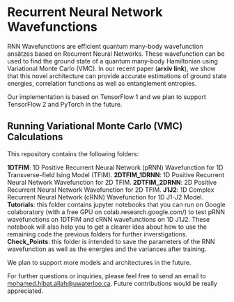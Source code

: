 # Recurrent Neural Network Wavefunctions

RNN Wavefunctions are efficient quantum many-body wavefunction ansätzes based on Recurrent Neural Networks. These wavefunction can be used to find the ground state of a quantum many-body Hamiltonian using Variational Monte Carlo (VMC). In our recent paper (**arxiv link**), we show that this novel architecture can provide accurate estimations of ground state energies, correlation functions as well as entanglement entropies.

Our implementation is based on TensorFlow 1 and we plan to support TensorFlow 2 and PyTorch in the future.

## Running Variational Monte Carlo (VMC) Calculations

This repository contains the following folders:

**1DTFIM**: 1D Positive Recurrent Neural Network (pRNN) Wavefunction for 1D Transverse-field Ising Model (TFIM).
**2DTFIM_1DRNN**: 1D Positive Recurrent Neural Network Wavefunction for 2D TFIM.
**2DTFIM_2DRNN**: 2D Positive Recurrent Neural Network Wavefunction for 2D TFIM.
**J1J2**: 1D Complex Recurrent Neural Network (cRNN) Wavefunction for 1D J1-J2 Model.
**Tutorials**: this folder contains jupyter notebooks that you can run on Google colaboratory (with a free GPU on colab.research.google.com/) to test pRNN wavefunctions on 1DTFIM and cRNN wavefunctions on 1D J1J2. These notebook will also help you to get a clearer idea about how to use the remaining code the previous folders for further inverstigations.
**Check_Points**: this folder is intended to save the parameters of the RNN wavefunction as well as the energies and the variances after training.

We plan to support more models and architectures in the future.

For further questions or inquiries, please feel free to send an email to mohamed.hibat.allah@uwaterloo.ca. Future contributions would be really appreciated.
